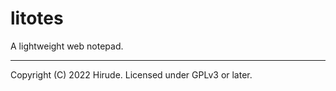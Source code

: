 # litotes

A lightweight web notepad.

----
Copyright (C) 2022 Hirude. Licensed under GPLv3 or later.